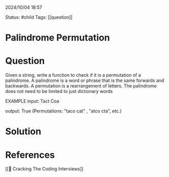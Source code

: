 2024/10/04
18:57

Status: #child 
Tags: [[question]]
# Palindrome Permutation
# Question

Given a string, write a function to check if it is a permutation of a palindrome. A palindrome is a word or phrase that is the same forwards and backwards. A permutation is a rearrangement of letters. The palindrome does not need to be limited to just dictionary  words

EXAMPLE
input: Tact Coa

output: True (Permutations: "taco cat" , "atco cta", etc.)


# Solution



# References

[[📙 Cracking The Coding Interviews]]